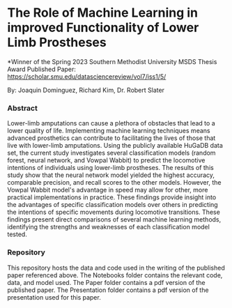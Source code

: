 
# The Role of Machine Learning in improved Functionality of Lower Limb Prostheses

*Winner of the Spring 2023 Southern Methodist University MSDS Thesis Award
Published Paper: https://scholar.smu.edu/datasciencereview/vol7/iss1/5/

By: Joaquin Dominguez, Richard Kim, Dr. Robert Slater

### Abstract

Lower-limb amputations can cause a plethora of obstacles that lead to a lower quality of life. Implementing machine learning techniques means advanced prosthetics can contribute to facilitating the lives of those that live with lower-limb amputations. Using the publicly available HuGaDB data set, the current study investigates several classification models (random forest, neural network, and Vowpal Wabbit) to predict the locomotive intentions of individuals using lower-limb prostheses. The results of this study show that the neural network model yielded the highest accuracy, comparable precision, and recall scores to the other models. However, the Vowpal Wabbit model's advantage in speed may allow for other, more practical implementations in practice. These findings provide insight into the advantages of specific classification models over others in predicting the intentions of specific movements during locomotive transitions. These findings present direct comparisons of several machine learning methods, identifying the strengths and weaknesses of each classification model tested.  

### Repository
This repository hosts the data and code used in the writing of the published paper referenced above. The Notebooks folder contains the relevant code, data, and model used. The Paper folder contains a pdf version of the published paper. The Presentation folder contains a pdf version of the presentation used for this paper.
